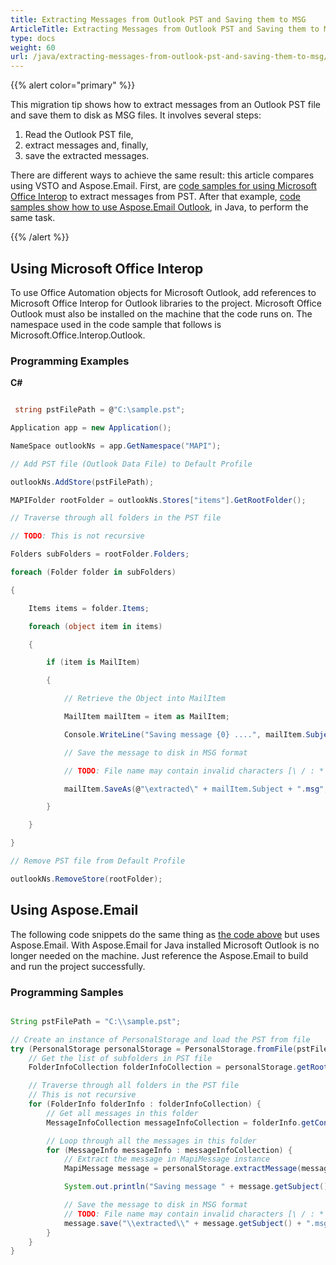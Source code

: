 ```yaml
---
title: Extracting Messages from Outlook PST and Saving them to MSG
ArticleTitle: Extracting Messages from Outlook PST and Saving them to MSG
type: docs
weight: 60
url: /java/extracting-messages-from-outlook-pst-and-saving-them-to-msg/
---
```



{{% alert color="primary" %}} 

This migration tip shows how to extract messages from an Outlook PST file and save them to disk as MSG files. It involves several steps:

1. Read the Outlook PST file,
1. extract messages and, finally,
1. save the extracted messages.

There are different ways to achieve the same result: this article compares using VSTO and Aspose.Email. First, are [code samples for using Microsoft Office Interop](#using-microsoft-office-interop) to extract messages from PST. After that example, [code samples show how to use Aspose.Email Outlook](#using-asposeemail), in Java, to perform the same task.

{{% /alert %}} 
## **Using Microsoft Office Interop**
To use Office Automation objects for Microsoft Outlook, add references to Microsoft Office Interop for Outlook libraries to the project. Microsoft Office Outlook must also be installed on the machine that the code runs on. The namespace used in the code sample that follows is Microsoft.Office.Interop.Outlook.
### **Programming Examples**
**C#**

~~~cs

 string pstFilePath = @"C:\sample.pst";

Application app = new Application();

NameSpace outlookNs = app.GetNamespace("MAPI");

// Add PST file (Outlook Data File) to Default Profile

outlookNs.AddStore(pstFilePath);

MAPIFolder rootFolder = outlookNs.Stores["items"].GetRootFolder();

// Traverse through all folders in the PST file

// TODO: This is not recursive

Folders subFolders = rootFolder.Folders;

foreach (Folder folder in subFolders)

{

    Items items = folder.Items;

    foreach (object item in items)

    {

        if (item is MailItem)

        {

            // Retrieve the Object into MailItem

            MailItem mailItem = item as MailItem;

            Console.WriteLine("Saving message {0} ....", mailItem.Subject);

            // Save the message to disk in MSG format

            // TODO: File name may contain invalid characters [\ / : * ? " < > |]

            mailItem.SaveAs(@"\extracted\" + mailItem.Subject + ".msg",OlSaveAsType.olMSG);

        }

    }

}

// Remove PST file from Default Profile

outlookNs.RemoveStore(rootFolder);

~~~
## **Using Aspose.Email**
The following code snippets do the same thing as [the code above](#using-microsoft-office-interop) but uses Aspose.Email. With Aspose.Email for Java installed Microsoft Outlook is no longer needed on the machine. Just reference the Aspose.Email to build and run the project successfully.
### **Programming Samples**

~~~Java

String pstFilePath = "C:\\sample.pst";

// Create an instance of PersonalStorage and load the PST from file
try (PersonalStorage personalStorage = PersonalStorage.fromFile(pstFilePath)) {
    // Get the list of subfolders in PST file
    FolderInfoCollection folderInfoCollection = personalStorage.getRootFolder().getSubFolders();

    // Traverse through all folders in the PST file
    // This is not recursive
    for (FolderInfo folderInfo : folderInfoCollection) {
        // Get all messages in this folder
        MessageInfoCollection messageInfoCollection = folderInfo.getContents();

        // Loop through all the messages in this folder
        for (MessageInfo messageInfo : messageInfoCollection) {
            // Extract the message in MapiMessage instance
            MapiMessage message = personalStorage.extractMessage(messageInfo);

            System.out.println("Saving message " + message.getSubject() + " ...");

            // Save the message to disk in MSG format
            // TODO: File name may contain invalid characters [\ / : * ? " < > |]
            message.save("\\extracted\\" + message.getSubject() + ".msg");
        }
    }
}

~~~
